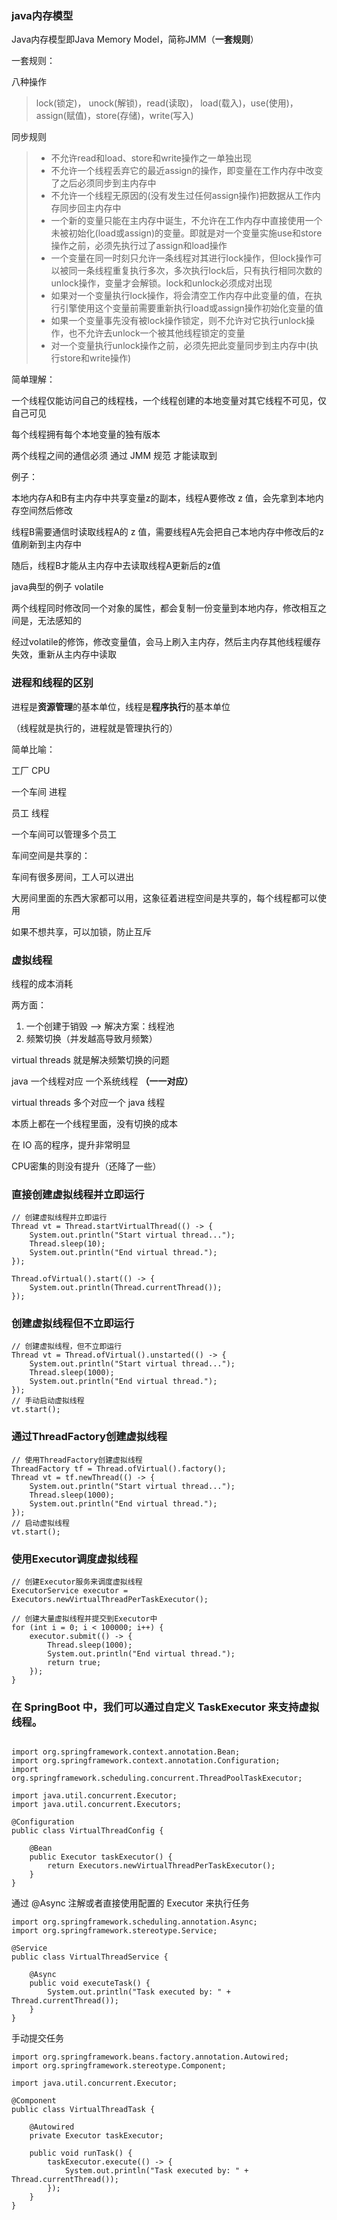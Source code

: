 ### java内存模型

Java内存模型即Java Memory Model，简称JMM（**一套规则**）

一套规则： 

八种操作

> lock(锁定)， unock(解锁)，read(读取)， load(载入)，use(使用)，assign(赋值)，store(存储)，write(写入)

同步规则

> - 不允许read和load、store和write操作之一单独出现
> - 不允许一个线程丢弃它的最近assign的操作，即变量在工作内存中改变了之后必须同步到主内存中
> - 不允许一个线程无原因的(没有发生过任何assign操作)把数据从工作内存同步回主内存中
> - 一个新的变量只能在主内存中诞生，不允许在工作内存中直接使用一个未被初始化(load或assign)的变量。即就是对一个变量实施use和store操作之前，必须先执行过了assign和load操作
> - 一个变量在同一时刻只允许一条线程对其进行lock操作，但lock操作可以被同一条线程重复执行多次，多次执行lock后，只有执行相同次数的unlock操作，变量才会解锁。lock和unlock必须成对出现
> - 如果对一个变量执行lock操作，将会清空工作内存中此变量的值，在执行引擎使用这个变量前需要重新执行load或assign操作初始化变量的值
> - 如果一个变量事先没有被lock操作锁定，则不允许对它执行unlock操作，也不允许去unlock一个被其他线程锁定的变量
> - 对一个变量执行unlock操作之前，必须先把此变量同步到主内存中(执行store和write操作)



简单理解：

一个线程仅能访问自己的线程栈，一个线程创建的本地变量对其它线程不可见，仅自己可见

每个线程拥有每个本地变量的独有版本

两个线程之间的通信必须 通过 JMM 规范 才能读取到

例子：

本地内存A和B有主内存中共享变量z的副本，线程A要修改 z 值，会先拿到本地内存空间然后修改

线程B需要通信时读取线程A的 z 值，需要线程A先会把自己本地内存中修改后的z值刷新到主内存中

随后，线程B才能从主内存中去读取线程A更新后的z值

java典型的例子 volatile

两个线程同时修改同一个对象的属性，都会复制一份变量到本地内存，修改相互之间是，无法感知的

经过volatile的修饰，修改变量值，会马上刷入主内存，然后主内存其他线程缓存失效，重新从主内存中读取





### 进程和线程的区别

进程是**资源管理**的基本单位，线程是**程序执行**的基本单位

（线程就是执行的，进程就是管理执行的）

简单比喻：

工厂 CPU 

一个车间 进程 

员工 线程

一个车间可以管理多个员工

车间空间是共享的：

车间有很多房间，工人可以进出

大房间里面的东西大家都可以用，这象征着进程空间是共享的，每个线程都可以使用

如果不想共享，可以加锁，防止互斥



### 虚拟线程

线程的成本消耗

两方面：

1. 一个创建于销毁 --> 解决方案：线程池
2. 频繁切换（并发越高导致月频繁）

virtual threads 就是解决频繁切换的问题



java 一个线程对应 一个系统线程 **（一一对应）**

virtual threads 多个对应一个 java 线程

本质上都在一个线程里面，没有切换的成本

在 IO 高的程序，提升非常明显

CPU密集的则没有提升（还降了一些）







### **直接创建虚拟线程并立即运行**

```
// 创建虚拟线程并立即运行
Thread vt = Thread.startVirtualThread(() -> {
    System.out.println("Start virtual thread...");
    Thread.sleep(10);
    System.out.println("End virtual thread.");
});

Thread.ofVirtual().start(() -> {
	System.out.println(Thread.currentThread());
});
```



### **创建虚拟线程但不立即运行**

```
// 创建虚拟线程，但不立即运行
Thread vt = Thread.ofVirtual().unstarted(() -> {
    System.out.println("Start virtual thread...");
    Thread.sleep(1000);
    System.out.println("End virtual thread.");
});
// 手动启动虚拟线程
vt.start();
```



### **通过ThreadFactory创建虚拟线程**

```
// 使用ThreadFactory创建虚拟线程
ThreadFactory tf = Thread.ofVirtual().factory();
Thread vt = tf.newThread(() -> {
    System.out.println("Start virtual thread...");
    Thread.sleep(1000);
    System.out.println("End virtual thread.");
});
// 启动虚拟线程
vt.start();
```



### **使用Executor调度虚拟线程**

```
// 创建Executor服务来调度虚拟线程
ExecutorService executor = Executors.newVirtualThreadPerTaskExecutor();

// 创建大量虚拟线程并提交到Executor中
for (int i = 0; i < 100000; i++) {
    executor.submit(() -> {
        Thread.sleep(1000);
        System.out.println("End virtual thread.");
        return true;
    });
}
```





### 在 SpringBoot 中，我们可以通过自定义 TaskExecutor 来支持虚拟线程。

```

import org.springframework.context.annotation.Bean;
import org.springframework.context.annotation.Configuration;
import org.springframework.scheduling.concurrent.ThreadPoolTaskExecutor;

import java.util.concurrent.Executor;
import java.util.concurrent.Executors;

@Configuration
public class VirtualThreadConfig {

    @Bean
    public Executor taskExecutor() {
        return Executors.newVirtualThreadPerTaskExecutor();
    }
}
```

通过 @Async 注解或者直接使用配置的 Executor 来执行任务

```
import org.springframework.scheduling.annotation.Async;
import org.springframework.stereotype.Service;

@Service
public class VirtualThreadService {

    @Async
    public void executeTask() {
        System.out.println("Task executed by: " + Thread.currentThread());
    }
}
```



手动提交任务

```
import org.springframework.beans.factory.annotation.Autowired;
import org.springframework.stereotype.Component;

import java.util.concurrent.Executor;

@Component
public class VirtualThreadTask {

    @Autowired
    private Executor taskExecutor;

    public void runTask() {
        taskExecutor.execute(() -> {
            System.out.println("Task executed by: " + Thread.currentThread());
        });
    }
}
```

